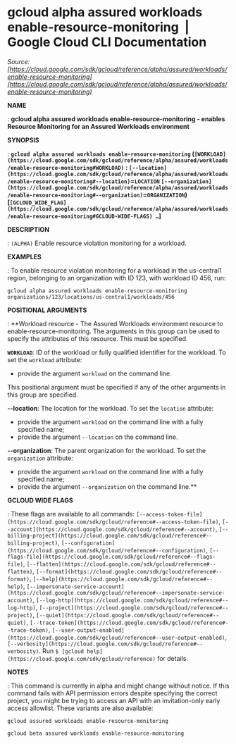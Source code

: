 # gcloud alpha assured workloads enable-resource-monitoring  |  Google Cloud CLI Documentation

*Source: [https://cloud.google.com/sdk/gcloud/reference/alpha/assured/workloads/enable-resource-monitoring](https://cloud.google.com/sdk/gcloud/reference/alpha/assured/workloads/enable-resource-monitoring)*

**NAME**

: **gcloud alpha assured workloads enable-resource-monitoring - enables Resource Monitoring for an Assured Workloads environment**

**SYNOPSIS**

: **`gcloud alpha assured workloads enable-resource-monitoring` (`[WORKLOAD](https://cloud.google.com/sdk/gcloud/reference/alpha/assured/workloads/enable-resource-monitoring#WORKLOAD)` : `[--location](https://cloud.google.com/sdk/gcloud/reference/alpha/assured/workloads/enable-resource-monitoring#--location)`=`LOCATION` `[--organization](https://cloud.google.com/sdk/gcloud/reference/alpha/assured/workloads/enable-resource-monitoring#--organization)`=`ORGANIZATION`) [`[GCLOUD_WIDE_FLAG](https://cloud.google.com/sdk/gcloud/reference/alpha/assured/workloads/enable-resource-monitoring#GCLOUD-WIDE-FLAGS) …`]**

**DESCRIPTION**

: `(ALPHA)` Enable resource violation monitoring for a workload.

**EXAMPLES**

: To enable resource violation monitoring for a workload in the us-central1
region, belonging to an organization with ID 123, with workload ID 456, run:

```
gcloud alpha assured workloads enable-resource-monitoring organizations/123/locations/us-central1/workloads/456
```

**POSITIONAL ARGUMENTS**

: **Workload resource - The Assured Workloads environment resource to
enable-resource-monitoring. The arguments in this group can be used to specify
the attributes of this resource.
This must be specified.

**`WORKLOAD`**:
ID of the workload or fully qualified identifier for the workload.
To set the `workload` attribute:

- provide the argument `workload` on the command line.

This positional argument must be specified if any of the other arguments in this
group are specified.

**--location**:
The location for the workload.
To set the `location` attribute:

- provide the argument `workload` on the command line with a fully
specified name;
- provide the argument `--location` on the command line.

**--organization**:
The parent organization for the workload.
To set the `organization` attribute:

- provide the argument `workload` on the command line with a fully
specified name;
- provide the argument `--organization` on the command line.**

**GCLOUD WIDE FLAGS**

: These flags are available to all commands: `[--access-token-file](https://cloud.google.com/sdk/gcloud/reference#--access-token-file)`,
`[--account](https://cloud.google.com/sdk/gcloud/reference#--account)`, `[--billing-project](https://cloud.google.com/sdk/gcloud/reference#--billing-project)`,
`[--configuration](https://cloud.google.com/sdk/gcloud/reference#--configuration)`,
`[--flags-file](https://cloud.google.com/sdk/gcloud/reference#--flags-file)`,
`[--flatten](https://cloud.google.com/sdk/gcloud/reference#--flatten)`, `[--format](https://cloud.google.com/sdk/gcloud/reference#--format)`, `[--help](https://cloud.google.com/sdk/gcloud/reference#--help)`, `[--impersonate-service-account](https://cloud.google.com/sdk/gcloud/reference#--impersonate-service-account)`,
`[--log-http](https://cloud.google.com/sdk/gcloud/reference#--log-http)`,
`[--project](https://cloud.google.com/sdk/gcloud/reference#--project)`, `[--quiet](https://cloud.google.com/sdk/gcloud/reference#--quiet)`, `[--trace-token](https://cloud.google.com/sdk/gcloud/reference#--trace-token)`, `[--user-output-enabled](https://cloud.google.com/sdk/gcloud/reference#--user-output-enabled)`,
`[--verbosity](https://cloud.google.com/sdk/gcloud/reference#--verbosity)`.
Run `$ [gcloud help](https://cloud.google.com/sdk/gcloud/reference)` for details.

**NOTES**

: This command is currently in alpha and might change without notice. If this
command fails with API permission errors despite specifying the correct project,
you might be trying to access an API with an invitation-only early access
allowlist. These variants are also available:

```
gcloud assured workloads enable-resource-monitoring
```

```
gcloud beta assured workloads enable-resource-monitoring
```